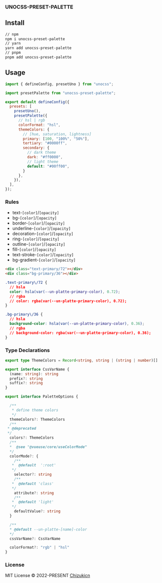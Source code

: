 ### UNOCSS-PRESET-PALETTE

## Install

```bash
// npm
npm i unocss-preset-palette
// yarn
yarn add unocss-preset-palette
// pnpm
pnpm add unocss-preset-palette
```

## Usage

```js
import { defineConfig, presetUno } from "unocss";

import presetPalette from "unocss-preset-palette";

export default defineConfig({
  presets: [
    presetUno(),
    presetPalette({
      // hsl | rgb
      colorFormat: "hsl",
      themeColors: {
        // [hue, saturation, lightness]
        primary: [100, "100%", "50%"],
        tertiary: "#0000ff",
        secondary: {
          // dark theme
          dark: "#ff0000",
          // light theme
          default: "#00ff00",
        }
      },
    }),
  ],
});
```

### Rules

- text-`[color]`/`[opacity]`
- bg-`[color]`/`[opacity]`
- border-`[color]`/`[opacity]`
- underline-`[color]`/`[opacity]`
- decoration-`[color]`/`[opacity]`
- ring-`[color]`/`[opacity]`
- outline-`[color]`/`[opacity]`
- fill-`[color]`/`[opacity]`
- text-stroke-`[color]`/`[opacity]`
- bg-gradient-`[color]`/`[opacity]`

```html
<div class="text-primary/72"></div>
<div class="bg-primary/36"></div>
```

```css
.text-primary\/72 {
  // hsla
  color: hsla(var(--un-platte-primary-color), 0.72);
  // rgba
  // color: rgba(var(--un-platte-primary-color), 0.72);
}

.bg-primary\/36 {
  // hsla
  background-color: hsla(var(--un-platte-primary-color), 0.36);
  // rgba
  // background-color: rgba(var(--un-platte-primary-color), 0.36);
}

```


### Type Declarations

```ts
export type ThemeColors = Record<string, string | (string | number)[] | Record<string, string | (string | number)[]>>;

export interface CssVarName {
  (name: string): string
  prefix?: string
  suffix?: string
}

export interface PaletteOptions {

  /**
   * define theme colors
   */
  themeColors?: ThemeColors
  /**
 * @deprecated
 */
  colors?: ThemeColors
  /**
  *  @see "@vueuse/core/useColorMode"
  */
  colorMode?: {
    /**
   *  @default  ':root'
   */
    selector?: string
    /**
   *  @default 'class'
   */
    attribute?: string
    /**
   *  @default 'light'
   */
    defaultValue?: string
  }

  /**
  * @default --un-platte-[name]-color
  */
  cssVarName?: CssVarName

  colorFormat?: "rgb" | "hsl"
}

```


### License

MIT License © 2022-PRESENT [Chizukicn](https://github.com/chizukicn)